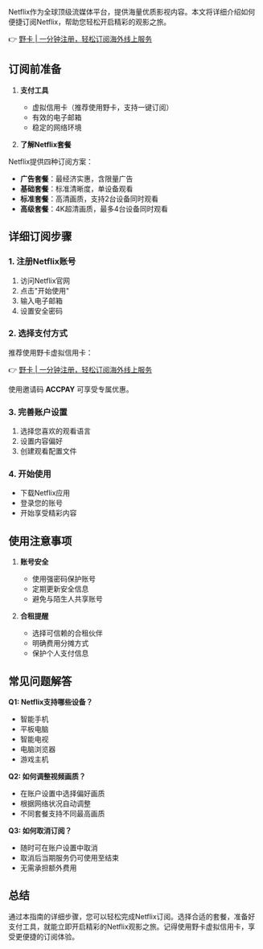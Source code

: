Netflix作为全球顶级流媒体平台，提供海量优质影视内容。本文将详细介绍如何便捷订阅Netflix，帮助您轻松开启精彩的观影之旅。

👉 [野卡 | 一分钟注册，轻松订阅海外线上服务](https://bit.ly/bewildcard)

## 订阅前准备

1. **支付工具**
   - 虚拟信用卡（推荐使用野卡，支持一键订阅）
   - 有效的电子邮箱
   - 稳定的网络环境

2. **了解Netflix套餐**

Netflix提供四种订阅方案：

- **广告套餐**：最经济实惠，含限量广告
- **基础套餐**：标准清晰度，单设备观看
- **标准套餐**：高清画质，支持2台设备同时观看
- **高级套餐**：4K超清画质，最多4台设备同时观看

## 详细订阅步骤

### 1. 注册Netflix账号

1. 访问Netflix官网
2. 点击"开始使用"
3. 输入电子邮箱
4. 设置安全密码

### 2. 选择支付方式

推荐使用野卡虚拟信用卡：

👉 [野卡 | 一分钟注册，轻松订阅海外线上服务](https://bit.ly/bewildcard)

使用邀请码 **ACCPAY** 可享受专属优惠。

### 3. 完善账户设置

1. 选择您喜欢的观看语言
2. 设置内容偏好
3. 创建观看配置文件

### 4. 开始使用

- 下载Netflix应用
- 登录您的账号
- 开始享受精彩内容

## 使用注意事项

1. **账号安全**
   - 使用强密码保护账号
   - 定期更新安全信息
   - 避免与陌生人共享账号

2. **合租提醒**
   - 选择可信赖的合租伙伴
   - 明确费用分摊方式
   - 保护个人支付信息

## 常见问题解答

**Q1: Netflix支持哪些设备？**
- 智能手机
- 平板电脑
- 智能电视
- 电脑浏览器
- 游戏主机

**Q2: 如何调整视频画质？**
- 在账户设置中选择偏好画质
- 根据网络状况自动调整
- 不同套餐支持不同最高画质

**Q3: 如何取消订阅？**
- 随时可在账户设置中取消
- 取消后当期服务仍可使用至结束
- 无需承担额外费用

## 总结

通过本指南的详细步骤，您可以轻松完成Netflix订阅。选择合适的套餐，准备好支付工具，就能立即开启精彩的Netflix观影之旅。记得使用野卡虚拟信用卡，享受更便捷的订阅体验。